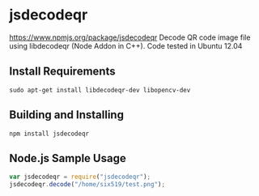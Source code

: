 # jsdecodeqr

<https://www.npmjs.org/package/jsdecodeqr> Decode QR code image file using libdecodeqr (Node Addon in C++). Code tested in Ubuntu 12.04

## Install Requirements

	sudo apt-get install libdecodeqr-dev libopencv-dev

## Building and Installing

	npm install jsdecodeqr

## Node.js Sample Usage

```js
var jsdecodeqr = require("jsdecodeqr");
jsdecodeqr.decode("/home/six519/test.png");
```
